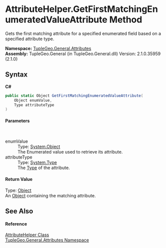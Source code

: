# AttributeHelper.GetFirstMatchingEnumeratedValueAttribute Method 
 

Gets the first matching attribute for a specified enumerated field based on a specified attribute type.

**Namespace:**&nbsp;<a href="N_TupleGeo_General_Attributes">TupleGeo.General.Attributes</a><br />**Assembly:**&nbsp;TupleGeo.General (in TupleGeo.General.dll) Version: 2.1.0.35959 (2.1.0)

## Syntax

**C#**<br />
``` C#
public static Object GetFirstMatchingEnumeratedValueAttribute(
	Object enumValue,
	Type attributeType
)
```


#### Parameters
&nbsp;<dl><dt>enumValue</dt><dd>Type: <a href="http://msdn2.microsoft.com/en-us/library/e5kfa45b" target="_blank">System.Object</a><br />The Enumerated value used to retrieve its attribute.</dd><dt>attributeType</dt><dd>Type: <a href="http://msdn2.microsoft.com/en-us/library/42892f65" target="_blank">System.Type</a><br />The <a href="http://msdn2.microsoft.com/en-us/library/42892f65" target="_blank">Type</a> of the attribute.</dd></dl>

#### Return Value
Type: <a href="http://msdn2.microsoft.com/en-us/library/e5kfa45b" target="_blank">Object</a><br />An <a href="http://msdn2.microsoft.com/en-us/library/e5kfa45b" target="_blank">Object</a> containing the matching attribute.

## See Also


#### Reference
<a href="T_TupleGeo_General_Attributes_AttributeHelper">AttributeHelper Class</a><br /><a href="N_TupleGeo_General_Attributes">TupleGeo.General.Attributes Namespace</a><br />